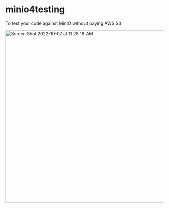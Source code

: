 # minio4testing
To test your code against MinIO without paying AWS S3

<img width="547" alt="Screen Shot 2022-10-07 at 11 28 18 AM" src="https://user-images.githubusercontent.com/6667358/194591313-9d4305ca-f718-44bb-9859-8e9b3c734f40.png">
